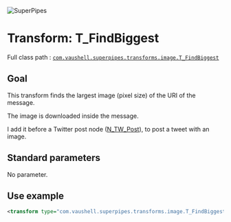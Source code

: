 ![SuperPipes](https://raw2.github.com/fabienvauchelles/superpipes/master/docs/images/logo_slogan238.png)


# Transform: T_FindBiggest

Full class path : [`com.vaushell.superpipes.transforms.image.T_FindBiggest`](../../superpipes/src/main/java/com/vaushell/superpipes/transforms/image/T_FindBiggest.java)


## Goal

This transform finds the largest image (pixel size) of the URI of the message.

The image is downloaded inside the message.

I add it before a Twitter post node ([N_TW_Post](../nodes/com.vaushell.superpipes.nodes.twitter.N_TW_Post.md)), to post a tweet with an image.


## Standard parameters

No parameter.


## Use example

```xml
<transform type="com.vaushell.superpipes.transforms.image.T_FindBiggest" />
```
